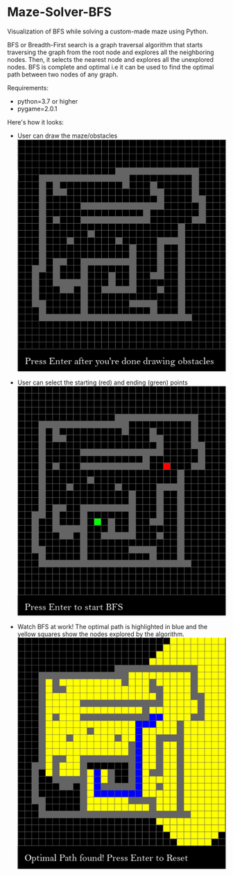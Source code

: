 # Maze-Solver-BFS
Visualization of BFS while solving a custom-made maze using Python.

BFS or Breadth-First search is a graph traversal algorithm that starts traversing the graph from the root node and explores all the neighboring nodes. Then, it selects the nearest node and explores all the unexplored nodes.
BFS is complete and optimal i.e it can be used to find the optimal path between two nodes of any graph.

Requirements:
- python=3.7 or higher
- pygame=2.0.1

Here's how it looks:

- User can draw the maze/obstacles
![Screenshot while Drawing Obstacles](./Screenshots/drawing_obstacles.png)

- User can select the starting (red) and ending (green) points
![Screenshot while Drawing Start and End](./Screenshots/start_end_selected.png)

- Watch BFS at work! The optimal path is highlighted in blue and the yellow squares show the nodes explored by the algorithm.
![Screenshot of Optimal Path](./Screenshots/path_found.png)
